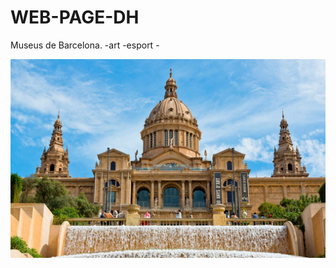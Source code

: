 # WEB-PAGE-DH
Museus de Barcelona. 
-art   -esport  -

![ museos-de-barcelona.jpg.](https://github.com/PAC0303/WEB-PAGE-DH/blob/main/museos-de-barcelona.jpg)
